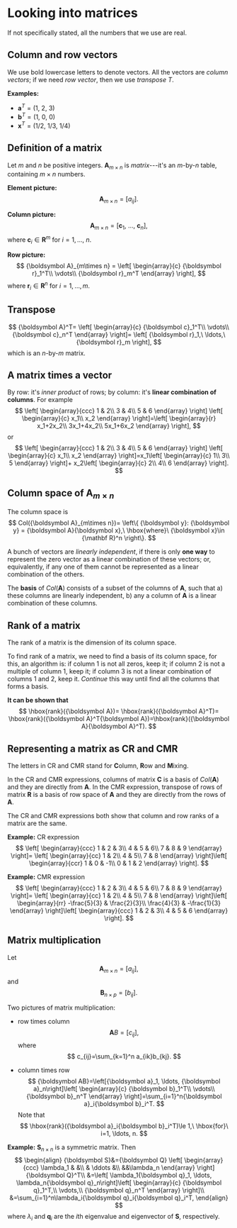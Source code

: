 # Looking into matrices

If not specifically stated, all the numbers that we use are real.

## Column and row vectors

We use bold lowercase letters to denote vectors. All the vectors are *column vectors*; if we need *row vector*, then we use *transpose* $T$. 

**Examples:**

-  ${\boldsymbol a}^T = (1,\ 2,\ 3)$
-  ${\boldsymbol b}^T= (1,\ 0,\ 0)$
- ${\boldsymbol x}^T= (1/2,\ 1/3,\ 1/4)$

## Definition of a matrix

Let $m$ and $n$ be positive integers. ${\boldsymbol A}_{m\times n}$ is *matrix*---it's an $m$-by-$n$ table, containing $m\times n$ numbers.

**Element picture:**
$$
{\boldsymbol A}_{m\times n} = \left[a_{ij}\right].
$$

**Column picture:**
$$
{\boldsymbol A}_{m\times n} = 
\left[
{\boldsymbol c}_1,\ \ldots,\ {\boldsymbol c}_n
\right],
$$
where ${\boldsymbol c}_i\in {\mathbf R}^m$ for $i=1,\ldots,\ n.$

**Row picture:**
$$
{\boldsymbol A}_{m\times n} = 
\left[
\begin{array}{c}
{\boldsymbol r}_1^T\\
\vdots\\
{\boldsymbol r}_m^T
\end{array}
\right],
$$
where ${\boldsymbol r}_i\in {\mathbf R}^n$ for $i=1, \ldots, m$.

## Transpose

$$
{\boldsymbol A}^T=
\left[
\begin{array}{c}
{\boldsymbol c}_1^T\\
\vdots\\
{\boldsymbol c}_n^T
\end{array}
\right]=
\left[
{\boldsymbol r}_1,\ \ldots,\ {\boldsymbol r}_m
\right],
$$
which is an $n$-by-$m$ matrix.


## A matrix times a vector

By row: it's *inner product* of rows; by column: it's **linear combination of columns**. For example
$$
\left[
\begin{array}{ccc}
1 & 2\\
3 & 4\\
5 & 6
\end{array}
\right]
\left[
\begin{array}{c}
x_1\\
x_2
\end{array}
\right]=\left[
\begin{array}{r}
x_1+2x_2\\
3x_1+4x_2\\
5x_1+6x_2
\end{array}
\right],
$$
or
$$
\left[
\begin{array}{ccc}
1 & 2\\
3 & 4\\
5 & 6
\end{array}
\right]
\left[
\begin{array}{c}
x_1\\
x_2
\end{array}
\right]=x_1\left[
\begin{array}{c}
1\\
3\\
5
\end{array}
\right]+
x_2\left[
\begin{array}{c}
2\\
4\\
6
\end{array}
\right].
$$

## Column space of ${\boldsymbol A}_{m\times n}$

The column space is
$$
Col({\boldsymbol A}_{m\times n})= \left\{
{\boldsymbol y}: {\boldsymbol y} = {\boldsymbol A}{\boldsymbol x},\ \hbox{where}\ {\boldsymbol x}\in {\mathbf R}^n  
\right\}.
$$

A bunch of vectors are *linearly independent*, if there is only **one way** to represent the zero vector as a linear combination of these vectors; or, equivalently, if any one of them cannot be represented as a linear combination of the others.

The **basis** of $Col({\boldsymbol A})$ consists of a subset of the columns of ${\boldsymbol A}$, such that a) these columns are linearly independent, b) any a column of ${\boldsymbol A}$ is a linear combination of these columns. 

## Rank of a matrix

The rank of a matrix is the dimension of its column space.

To find rank of a matrix, we need to find a basis of its column space, for this, an algorithm is: if column 1 is not all zeros, keep it; if column 2 is not a multiple of column 1, keep it; if column 3 is not a linear combination of columns 1 and 2, keep it. *Continue* this way until find all the columns that forms a basis.

**It can be shown that**
$$
\hbox{rank}({\boldsymbol A})=
\hbox{rank}({\boldsymbol A}^T)=
\hbox{rank}({\boldsymbol A}^T{\boldsymbol A})=\hbox{rank}({\boldsymbol A}{\boldsymbol A}^T).
$$

## Representing a matrix as CR and CMR

The letters in CR and CMR stand for **C**olumn, **R**ow and **M**ixing.

In the CR and CMR expressions, columns of matrix ${\boldsymbol C}$ is a basis of $Col({\boldsymbol A})$ and they are directly from ${\boldsymbol A}$. In the CMR expression, transpose of rows of matrix ${\boldsymbol R}$ is a basis of row space of ${\boldsymbol A}$ and they are directly from the rows of ${\boldsymbol A}$.

The CR and CMR expressions both show that column and row ranks of a matrix are the same.

**Example:** CR expression
$$
\left[
\begin{array}{ccc}
1 & 2 & 3\\
4 & 5 & 6\\
7 & 8 & 9
\end{array}
\right]=
\left[
\begin{array}{cc}
1 & 2\\
4 & 5\\
7 & 8
\end{array}
\right]\left[
\begin{array}{ccr}
1 & 0 & -1\\
0 & 1 & 2
\end{array}
\right].
$$

**Example:** CMR expression
$$
\left[
\begin{array}{ccc}
1 & 2 & 3\\
4 & 5 & 6\\
7 & 8 & 9
\end{array}
\right]=
\left[
\begin{array}{cc}
1 & 2\\
4 & 5\\
7 & 8
\end{array}
\right]\left[
\begin{array}{rr}
-\frac{5}{3} & \frac{2}{3}\\
\frac{4}{3} & -\frac{1}{3}
\end{array}
\right]\left[
\begin{array}{ccc}
1 & 2 & 3\\
4 & 5 & 6
\end{array}
\right].
$$

## Matrix multiplication

Let 
$$
{\boldsymbol A}_{m\times n}=[a_{ij}],
$$
and
$$
{\boldsymbol B}_{n\times p}=[b_{ij}].
$$

Two pictures of matrix multiplication:

- row times column
$$
{\boldsymbol AB}=[c_{ij}],
$$
where 
$$
c_{ij}=\sum_{k=1}^n a_{ik}b_{kj}.
$$

- column times row
$$
{\boldsymbol AB}=\left[{\boldsymbol a}_1, \ldots, {\boldsymbol a}_n\right]\left[
\begin{array}{c}
{\boldsymbol b}_1^T\\
\vdots\\
{\boldsymbol b}_n^T
\end{array}
\right]=\sum_{i=1}^n{\boldsymbol a}_i{\boldsymbol b}_i^T.
$$
Note that
$$
\hbox{rank}({\boldsymbol a}_i{\boldsymbol b}_i^T)\le 1,\ \hbox{for}\ i=1, \ldots, n.
$$

**Example:** ${\boldsymbol S}_{n\times n}$ is a symmetric matrix. Then
$$
\begin{align}
{\boldsymbol S}&={\boldsymbol Q}
\left[
\begin{array}{ccc}
\lambda_1 &  &\\
& \ddots &\\
&&\lambda_n
\end{array}
\right]{\boldsymbol Q}^T\\
&=\left[
\lambda_1{\boldsymbol q}_1, \ldots, \lambda_n{\boldsymbol q}_n\right]\left[
\begin{array}{c}
{\boldsymbol q}_1^T,\\
\vdots,\\
{\boldsymbol q}_n^T
\end{array}
\right]\\
&=\sum_{i=1}^n\lambda_i{\boldsymbol q}_i{\boldsymbol q}_i^T,
\end{align}
$$
where $\lambda_i$ and ${\boldsymbol q}_i$ are the $i$th eigenvalue and eigenvector of ${\boldsymbol S}$, respectively.
